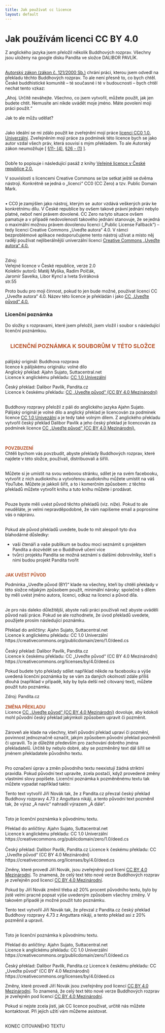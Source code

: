 ```yaml
---
title: Jak používat cc licence
layout: default
---
```


# Jak používám licenci CC BY 4.0

Z anglického jazyka jsem přeložil několik Buddhových rozprav. Všechny jsou uloženy na google disku Pandita ve složce DALIBOR PAVLÍK. <br>
<br>

[Autorský zákon (zákon č. 121/2000 Sb.)](https://www.zakonyprolidi.cz/cs/2000-121) chrání práci, kterou jsem odvedl na překladu těchto Buddhových rozprav. To ale není přesně to, co bych chtěl. České buddhistické komunitě – té současné i té v budoucnosti – bych chtěl
nechat tento vzkaz:

<div class="citace">
„Ahoj. Určitě neváhejte. Všechno, co jsem vytvořil, můžete použít, jak
jen budete chtít. Nemusíte ani nikde uvádět moje jméno. Máte
povolení moji práci použít.“
</div>

Jak to ale můžu udělat? <br><br>

Jako ideální se mi zdálo použít ke zveřejnění mojí práce [licenci CC0
1.0. Univerzální](https://creativecommons.org/publicdomain/zero/1.0/deed.cs). Zveřejněním mojí práce za podmínek této licence bych se jako
autor vzdal všech práv, která souvisí s mým překladem. To ale Autorský zákon neumožňuje [ [§11- (4)](https://www.zakonyprolidi.cz/cs/2000-121#p11-4), [§26 - (1)](https://www.zakonyprolidi.cz/cs/2000-121#p26-1) ].<br><br>

Dobře to popisuje i následující pasáž z knihy [Veřejné licence v České republice 2.0.](https://is.muni.cz/publication/1203341/Myska_et_al._-_Verejne_licence_2.0_-_online.pdf)<br>

<div class="citace" markdown="1">
V souvislosti s licencemi Creative Commons se lze setkat ještě
se dvěma nástroji. Konkrétně se jedná o „licenci“ CC0 (CC Zero) a tzv.
Public Domain Mark. <br><br>

• CC0 je zamýšlen jako nástroj, kterým se  autor vzdává veškerých
práv ke  konkrétnímu dílu. V České republice by ovšem takové právní
jednání nebylo platné, neboť není právem dovolené. CC Zero na tyto
situace ovšem pamatuje a v případě nedovolenosti takového jednání
stanovuje, že se jedná o maximální možnou právem dovolenou licenci
(„Public License Fallback“) – tedy licenci Creative Commons „Uveďte
autora“ 4.0. V rámci bezproblémové aplikace nedoporučujeme tento
nástroj užívat a místo něj raději používat nejliberálnější univerzální
licenci [Creative Commons „Uveďte autora“ 4.0.](https://creativecommons.org/licenses/by/4.0/deed.cs) <br><br>

Zdroj:<br>
Veřejné licence v České republice, verze 2.0<br>
Kolektiv autorů: Matěj Myška, Radim Polčák,<br>
Jaromír Šavelka, Libor Kyncl a Iveta Sviráková<br>
str.55<br>

</div>

Proto budu pro moji činnost, pokud to jen bude možné, používat licenci CC „Uveďte autora“ 4.0. Název této licence je překládán i jako [CC „Uveďte původ“ 4.0.](https://creativecommons.org/licenses/by/4.0/deed.cs)

### Licenční poznámka

Do složky s rozpravami, které jsem přeložil, jsem vložil i soubor s následující licenční poznámkou.<br><br>

<div class="citace-2">

<div style="font-size: 18px; text-align:center; color: #b7542d;"><b>
LICENČNÍ POZNÁMKA K SOUBORŮM V TÉTO SLOŽCE</b>
</div><br>

pálijský originál: Buddhova rozprava <br>
licence k pálijskému originálu: volné dílo<br>
Anglický překlad: Ajahn Sujato, Suttacentral.net<br>
Licence k anglickému překladu: <a href="https://creativecommons.org/publicdomain/zero/1.0/deed.cs">CC 1.0 Univezální</a><br>

Český překlad: <dbo>Dalibor Pavlík</dbo>, Pandita.cz<br>
Licence k českému překladu: <a href="https://creativecommons.org/licenses/by/4.0/deed.cs">CC „Uveďte původ" (CC BY 4.0 Mezinárodní)</a><br><br>

Buddhovy rozpravy přeložil z páli do anglického jazyka Ajahn Sujato. Pálijský originál je volné dílo a anglický překlad je licencován za podmínek licence <a href="https://creativecommons.org/publicdomain/zero/1.0/deed.cs">CC 1.0 Univezální</a> a je tedy také volným dílem. Z anglického překladu vytvořil český překlad Dalibor Pavlík a jeho český překlad je licencován za podmínek licence <a href="https://creativecommons.org/licenses/by/4.0/deed.cs">CC „Uveďte původ“ (CC BY 4.0 Mezinárodní).</a> <br><br><br>

<div style="text-align: left; color: #b7542d; ">
<b>POVZBUZENÍ</b>
</div>
Chtěli bychom vás povzbudit, abyste překlady Buddhových rozprav, které najdete v této složce, používali, distribuovali a šířili.<br><br>

Můžete si je umístit na svou webovou stránku, sdílet je na svém facebooku, vytvořit z nich audioknihu a vytvořenou audioknihu můžete umístit na váš YouTube. Můžete je jakkoli šířit, a to i komerčním způsobem: z těchto překladů můžete vytvořit knihu a tuto knihu můžete i prodávat.<br><br>

Pouze byste měli uvést původ těchto překladů (viz. níže). Pokud to ale neuděláte, je velmi nepravděpodobné, že vám napíšeme email a poprosíme vás o nápravu.<br><br>

Pokud ale původ překladů uvedete, bude to mít alespoň tyto dva blahodárné důsledky:

<ul>
<li>vaši čtenáři a vaše publikum se budou moci seznámit s projektem Pandita a dozvědět se o Buddhově učení více</li>
<li>tvůrci projektu Pandita se možná seznámí s dalšími dobrovlníky, kteří s nimi budou projekt Pandita tvořit</li>
</ul><br>

<div style="text-align: left; color: #b7542d; ">
<b>JAK UVÉST PŮVOD</b>
</div>

Podmínka „Uveďte původ (BY)“ klade na všechny, kteří by chtěli překlady v této složce nějakým způsobem použít, minimální nároky: společně s dílem by měli uvést jméno autora, licenci, odkaz na licenci a původ díla.<br><br>

Je pro nás daleko důležitější, abyste naši práci používali než abyste uváděli původ naší práce. Pokud se ale rozhodnete, že úvod překladů uvedete, použijete prosím následující poznámku.

<div class="citace">
Překlad do anličtiny: Ajahn Sujato, Suttacentral.net<br>
Licence k anglickému překladu: CC 1.0 Univerzální<br>
https://creativecommons.org/publicdomain/zero/1.0/deed.cs<br><br>
Český překlad: Dalibor Pavlík, Pandita.cz<br>
Licence k českému překladu: CC „Uveďte původ“ (CC BY 4.0 Mezinárodní)<br>
https://creativecommons.org/licenses/by/4.0/deed.cs<br>
</div>

Pokud budete tyto překlady sdílet například někde na facebooku a výše uvedená licenční poznámka by se vám za daných okolností zdále příliš dlouhá (například v případě, kdy by byla delší než citovaný text), můžete použít tuto poznámku.

<div class="citace">
Zdroj: Pandita.cz<br>
</div><br>

<div style="text-align: left; color: #b7542d; ">
<b>ZMĚNA PŘEKLADU</b>
</div>
Licence <a href="https://creativecommons.org/licenses/by/4.0/deed.cs">CC „Uveďte původ“ (CC BY 4.0 Mezinárodní)</a> dovoluje, aby kdokoli mohl původní český překlad jakýmkoli způsobem upravit či pozměnit.<br><br>

Zároveň ale klade na všechny, kteří původní překlad upraví či pozmění, povinnost jednoznačně označit, jakým způsobem původní překlad pozměnili či upravili. To je důležité především pro zachování dobrého jména překladatelů. Určitě by nebylo dobré, aby se pozměněný text dál šíříl se jménem překladatele původního textu.<br><br>

Pro označení úprav a změn původního textu neexistují žádná striktní pravidla. Pokud původní text upravíte, zcela postačí, když provedené změny vlastními slovy popíšete. Licenční poznámka k pozměněnému textu tak můžete vypadat například takto:

<div class="citace">
Tento text vytvořil Jiří Novák tak, že z Pandita.cz převzal český překlad Buddhovy rozpravy 4.73 z Anguttara nikáji, a tento původní text pozměnil tak, že výraz „A navíc“ nahradil výrazem „A dále“.<br><br>

Toto je licenční poznámka k původnímu textu.

<div class="citace-2" style="margin-top:">
Překlad do anličtiny: Ajahn Sujato, Suttacentral.net<br>
Licence k anglickému překladu: CC 1.0 Univerzální<br>
https://creativecommons.org/publicdomain/zero/1.0/deed.cs<br><br>
Český překlad: Dalibor Pavlík, Pandita.cz
Licence k českému překladu: CC „Uveďte původ“ (CC BY 4.0 Mezinárodní)
https://creativecommons.org/licenses/by/4.0/deed.cs<br>
</div>

Změny, které provedl Jiří Novák, jsou zveřejněný pod licení <a href="https://creativecommons.org/licenses/by/4.0/deed.cs">CC BY 4.0 Mezinárodní</a>. To znamená, že celý text této nové verze Buddhových rozprav je zveřejněn pod licencí <a href="https://creativecommons.org/licenses/by/4.0/deed.cs">CC BY 4.0 Mezinárodní</a>.

</div>

Pokud by Jiří Novák změnil třeba až 20% procent původního textu, bylo by jistě velmi pracné popsat výše uvedeným způsobem všechny změny. V takovém případě je možné použít tuto poznámku.

<div class="citace">
Tento text vytvořil Jiří Novák tak, že převzal z Pandita.cz český překlad Buddhovy rozpravy 4.73 z Anguttara nikáji, a tento překlad asi z 20% pozměnil a upravil.<br><br>

Toto je licenční poznámka k původnímu textu.<br>

<div class="citace-2" style="margin-top:">
Překlad do anličtiny: Ajahn Sujato, Suttacentral.net<br>
Licence k anglickému překladu: CC 1.0 Univerzální<br>
https://creativecommons.org/publicdomain/zero/1.0/deed.cs<br><br>
Český překlad: Dalibor Pavlík, Pandita.cz
Licence k českému překladu: CC „Uveďte původ“ (CC BY 4.0 Mezinárodní)
https://creativecommons.org/licenses/by/4.0/deed.cs<br>
</div>

Změny, které provedl Jiří Novák jsou zveřejněny pod licencí <a href="https://creativecommons.org/licenses/by/4.0/deed.cs">CC BY 4.0 Mezinárodní</a>. To znamená, že celý text této nové verze Buddhových rozprav je zveřejněn pod licencí <a href="https://creativecommons.org/licenses/by/4.0/deed.cs">CC BY 4.0 Mezinárodní</a>.

</div>

Pokud si nejste zcela jistí, jak CC licence používat, určitě nás můžete kontaktovat. Při jejich užití vám můžeme asistovat.<br><br>

KONEC CITOVANÉHO TEXTU

</div>
